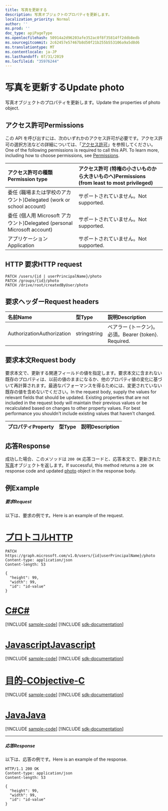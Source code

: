 ```yaml
---
title: 写真を更新する
description: 写真オブジェクトのプロパティを更新します。
localization_priority: Normal
author: ''
ms.prod: ''
doc_type: apiPageType
ms.openlocfilehash: 50914a2d96203afe352ac0f8f35814ff2ddb8edb
ms.sourcegitcommit: 2c62457e57467b8d50f21b255b553106a9a5d8d6
ms.translationtype: MT
ms.contentlocale: ja-JP
ms.lasthandoff: 07/31/2019
ms.locfileid: "35976244"
---
```

# <a name="update-photo"></a><span data-ttu-id="e9cb9-103">写真を更新する</span><span class="sxs-lookup"><span data-stu-id="e9cb9-103">Update photo</span></span>

<span data-ttu-id="e9cb9-104">写真オブジェクトのプロパティを更新します。</span><span class="sxs-lookup"><span data-stu-id="e9cb9-104">Update the properties of photo object.</span></span>
## <a name="permissions"></a><span data-ttu-id="e9cb9-105">アクセス許可</span><span class="sxs-lookup"><span data-stu-id="e9cb9-105">Permissions</span></span>
<span data-ttu-id="e9cb9-p101">この API を呼び出すには、次のいずれかのアクセス許可が必要です。アクセス許可の選択方法などの詳細については、「[アクセス許可](/graph/permissions-reference)」を参照してください。</span><span class="sxs-lookup"><span data-stu-id="e9cb9-p101">One of the following permissions is required to call this API. To learn more, including how to choose permissions, see [Permissions](/graph/permissions-reference).</span></span>

|<span data-ttu-id="e9cb9-108">アクセス許可の種類</span><span class="sxs-lookup"><span data-stu-id="e9cb9-108">Permission type</span></span>      | <span data-ttu-id="e9cb9-109">アクセス許可 (特権の小さいものから大きいものへ)</span><span class="sxs-lookup"><span data-stu-id="e9cb9-109">Permissions (from least to most privileged)</span></span>              |
|:--------------------|:---------------------------------------------------------|
|<span data-ttu-id="e9cb9-110">委任 (職場または学校のアカウント)</span><span class="sxs-lookup"><span data-stu-id="e9cb9-110">Delegated (work or school account)</span></span> | <span data-ttu-id="e9cb9-111">サポートされていません。</span><span class="sxs-lookup"><span data-stu-id="e9cb9-111">Not supported.</span></span>    |
|<span data-ttu-id="e9cb9-112">委任 (個人用 Microsoft アカウント)</span><span class="sxs-lookup"><span data-stu-id="e9cb9-112">Delegated (personal Microsoft account)</span></span> | <span data-ttu-id="e9cb9-113">サポートされていません。</span><span class="sxs-lookup"><span data-stu-id="e9cb9-113">Not supported.</span></span>    |
|<span data-ttu-id="e9cb9-114">アプリケーション</span><span class="sxs-lookup"><span data-stu-id="e9cb9-114">Application</span></span> | <span data-ttu-id="e9cb9-115">サポートされていません。</span><span class="sxs-lookup"><span data-stu-id="e9cb9-115">Not supported.</span></span> |

## <a name="http-request"></a><span data-ttu-id="e9cb9-116">HTTP 要求</span><span class="sxs-lookup"><span data-stu-id="e9cb9-116">HTTP request</span></span>
<!-- { "blockType": "ignored" } -->
```http
PATCH /users/{id | userPrincipalName}/photo
PATCH /groups/{id}/photo
PATCH /drive/root/createdByUser/photo
```

## <a name="request-headers"></a><span data-ttu-id="e9cb9-117">要求ヘッダー</span><span class="sxs-lookup"><span data-stu-id="e9cb9-117">Request headers</span></span>
| <span data-ttu-id="e9cb9-118">名前</span><span class="sxs-lookup"><span data-stu-id="e9cb9-118">Name</span></span>       | <span data-ttu-id="e9cb9-119">型</span><span class="sxs-lookup"><span data-stu-id="e9cb9-119">Type</span></span> | <span data-ttu-id="e9cb9-120">説明</span><span class="sxs-lookup"><span data-stu-id="e9cb9-120">Description</span></span>|
|:-----------|:------|:----------|
| <span data-ttu-id="e9cb9-121">Authorization</span><span class="sxs-lookup"><span data-stu-id="e9cb9-121">Authorization</span></span>  | <span data-ttu-id="e9cb9-122">string</span><span class="sxs-lookup"><span data-stu-id="e9cb9-122">string</span></span>  | <span data-ttu-id="e9cb9-p102">ベアラー {トークン}。必須。</span><span class="sxs-lookup"><span data-stu-id="e9cb9-p102">Bearer {token}. Required.</span></span> |

## <a name="request-body"></a><span data-ttu-id="e9cb9-125">要求本文</span><span class="sxs-lookup"><span data-stu-id="e9cb9-125">Request body</span></span>
<span data-ttu-id="e9cb9-p103">要求本文で、更新する関連フィールドの値を指定します。要求本文に含まれない既存のプロパティは、以前の値のままになるか、他のプロパティ値の変化に基づいて再計算されます。最適なパフォーマンスを得るためには、変更されていない既存の値を含めないでください。</span><span class="sxs-lookup"><span data-stu-id="e9cb9-p103">In the request body, supply the values for relevant fields that should be updated. Existing properties that are not included in the request body will maintain their previous values or be recalculated based on changes to other property values. For best performance you shouldn't include existing values that haven't changed.</span></span>

| <span data-ttu-id="e9cb9-129">プロパティ</span><span class="sxs-lookup"><span data-stu-id="e9cb9-129">Property</span></span>     | <span data-ttu-id="e9cb9-130">型</span><span class="sxs-lookup"><span data-stu-id="e9cb9-130">Type</span></span>   |<span data-ttu-id="e9cb9-131">説明</span><span class="sxs-lookup"><span data-stu-id="e9cb9-131">Description</span></span>|
|:---------------|:--------|:----------|

## <a name="response"></a><span data-ttu-id="e9cb9-132">応答</span><span class="sxs-lookup"><span data-stu-id="e9cb9-132">Response</span></span>

<span data-ttu-id="e9cb9-133">成功した場合、このメソッドは `200 OK` 応答コードと、応答本文で、更新された[写真](../resources/photo.md)オブジェクトを返します。</span><span class="sxs-lookup"><span data-stu-id="e9cb9-133">If successful, this method returns a `200 OK` response code and updated [photo](../resources/photo.md) object in the response body.</span></span>
## <a name="example"></a><span data-ttu-id="e9cb9-134">例</span><span class="sxs-lookup"><span data-stu-id="e9cb9-134">Example</span></span>
##### <a name="request"></a><span data-ttu-id="e9cb9-135">要求</span><span class="sxs-lookup"><span data-stu-id="e9cb9-135">Request</span></span>
<span data-ttu-id="e9cb9-136">以下は、要求の例です。</span><span class="sxs-lookup"><span data-stu-id="e9cb9-136">Here is an example of the request.</span></span>

# <a name="httptabhttp"></a>[<span data-ttu-id="e9cb9-137">プロトコル</span><span class="sxs-lookup"><span data-stu-id="e9cb9-137">HTTP</span></span>](#tab/http)
<!-- {
  "blockType": "request",
  "name": "update_photo"
}-->
```http
PATCH https://graph.microsoft.com/v1.0/users/{id|userPrincipalName}/photo
Content-type: application/json
Content-length: 53

{
  "height": 99,
  "width": 99,
  "id": "id-value"
}
```
# <a name="ctabcsharp"></a>[<span data-ttu-id="e9cb9-138">C#</span><span class="sxs-lookup"><span data-stu-id="e9cb9-138">C#</span></span>](#tab/csharp)
[!INCLUDE [sample-code](../includes/snippets/csharp/update-photo-csharp-snippets.md)]
[!INCLUDE [sdk-documentation](../includes/snippets/snippets-sdk-documentation-link.md)]

# <a name="javascripttabjavascript"></a>[<span data-ttu-id="e9cb9-139">Javascript</span><span class="sxs-lookup"><span data-stu-id="e9cb9-139">Javascript</span></span>](#tab/javascript)
[!INCLUDE [sample-code](../includes/snippets/javascript/update-photo-javascript-snippets.md)]
[!INCLUDE [sdk-documentation](../includes/snippets/snippets-sdk-documentation-link.md)]

# <a name="objective-ctabobjc"></a>[<span data-ttu-id="e9cb9-140">目的-C</span><span class="sxs-lookup"><span data-stu-id="e9cb9-140">Objective-C</span></span>](#tab/objc)
[!INCLUDE [sample-code](../includes/snippets/objc/update-photo-objc-snippets.md)]
[!INCLUDE [sdk-documentation](../includes/snippets/snippets-sdk-documentation-link.md)]

# <a name="javatabjava"></a>[<span data-ttu-id="e9cb9-141">Java</span><span class="sxs-lookup"><span data-stu-id="e9cb9-141">Java</span></span>](#tab/java)
[!INCLUDE [sample-code](../includes/snippets/java/update-photo-java-snippets.md)]
[!INCLUDE [sdk-documentation](../includes/snippets/snippets-sdk-documentation-link.md)]

---

##### <a name="response"></a><span data-ttu-id="e9cb9-142">応答</span><span class="sxs-lookup"><span data-stu-id="e9cb9-142">Response</span></span>
<span data-ttu-id="e9cb9-143">以下は、応答の例です。</span><span class="sxs-lookup"><span data-stu-id="e9cb9-143">Here is an example of the response.</span></span>
<!-- {
  "blockType": "response",
  "truncated": false,
  "@odata.type": "microsoft.graph.profilePhoto"
} -->
```http
HTTP/1.1 200 OK
Content-type: application/json
Content-length: 53

{
  "height": 99,
  "width": 99,
  "id": "id-value"
}
```

<!-- uuid: 8fcb5dbc-d5aa-4681-8e31-b001d5168d79
2015-10-25 14:57:30 UTC -->
<!-- {
  "type": "#page.annotation",
  "description": "Update photo",
  "keywords": "",
  "section": "documentation",
  "tocPath": "",
  "suppressions": [
  ]
}-->
